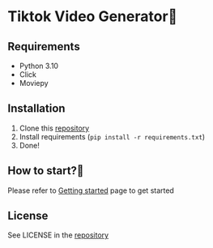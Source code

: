# Tiktok Video Generator🎥

## Requirements

* Python 3.10
* Click
* Moviepy

## Installation

1. Clone this [repository](https://github.com/xnnd1/ttvideogen)
2. Install requirements (```pip install -r requirements.txt```)
3. Done!

## How to start?🤔

Please refer to [Getting started](user-guide/getting-started.md) page to get started

## License

See LICENSE in the [repository](https://github.com/xnnd1/ttvideogen)